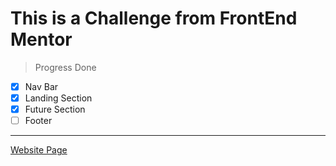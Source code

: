 # This is a Challenge from FrontEnd Mentor
> Progress Done
* [x] Nav Bar
* [x] Landing Section
* [x] Future Section
* [ ] Footer
---
[Website Page](https://ali-eldeba.github.io/FrontEnd-Mentor-Challenge1/)
